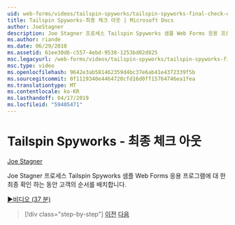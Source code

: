 ```yaml
---
uid: web-forms/videos/tailspin-spyworks/tailspin-spyworks-final-check-out
title: Tailspin Spyworks-최종 체크 아웃 | Microsoft Docs
author: JoeStagner
description: Joe Stagner 프로세스 Tailspin Spyworks 샘플 Web Forms 응용 프로그램에 대 한 최종 확인 하는 동안 고객의 순서를 배치합니다.
ms.author: riande
ms.date: 06/29/2010
ms.assetid: 61ee30d6-c557-4ebd-9538-1253bd02d825
msc.legacyurl: /web-forms/videos/tailspin-spyworks/tailspin-spyworks-final-check-out
msc.type: video
ms.openlocfilehash: 9642e3ab581462359d4bc37e6ab41e4372339f5b
ms.sourcegitcommit: 0f1119340e4464720cfd16d0ff15764746ea1fea
ms.translationtype: MT
ms.contentlocale: ko-KR
ms.lasthandoff: 04/17/2019
ms.locfileid: "59405471"
---
```

# <a name="tailspin-spyworks---final-check-out"></a>Tailspin Spyworks - 최종 체크 아웃

[Joe Stagner](https://github.com/JoeStagner)

Joe Stagner 프로세스 Tailspin Spyworks 샘플 Web Forms 응용 프로그램에 대 한 최종 확인 하는 동안 고객의 순서를 배치합니다.

[&#9654;비디오 (37 분)](https://channel9.msdn.com/Blogs/ASP-NET-Site-Videos/tailspin-spyworks-final-check-out)

> [!div class="step-by-step"]
> [이전](tailspin-spyworks-migrate-the-shopping-cart.md)
> [다음](tailspin-spyworks-adding-user-product-reviews.md)
